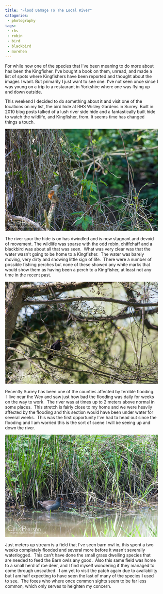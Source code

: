```yaml
---
title: "Flood Damage To The Local River"
catagories:
 - photography
tags:
 - rhs
 - robin
 - bird
 - blackbird
 - morehen
---
```

For while now one of the species that I've been meaning to do more about has been the Kingfisher. I've bought a book on them, unread, and made a list of spots where Kingfishers have been reported and thought about the images I want. But primarily I just want to see one. I've not seen once since I was young on a trip to a restaurant in Yorkshire where one was flying up and down outside.

This weekend I decided to do something about it and visit one of the locations on my list, the bird hide at RHS Wisley Gardens in Surrey. Built in 2010 blog posts talked of a lush river side hide and a fantastically built hide to watch the wildlife, and Kingfisher, from. It seems time has changed things a touch.

<img class="padded center"
		alt="A robin sits on a vine covered stree opposite the bird hide at RHS Wisley Gardens"
		src="/images/2014-04-14-flood-damage-to-the-local-river/CJP20140413-8145.jpg" />

The river spur the hide is on has dwindled and is now stagnant and devoid of movement. The wildlife was sparse with the odd robin, chiffchaff and a blackbird was about all that was seen.  What was very clear was that the water wasn't going to be home to a Kingfisher.  The water was barely moving, very dirty and showing little sign of life.  There were a number of possible fishing perches but none of these showed any white marks that would show them as having been a perch to a Kingfisher, at least not any time in the recent past.

<img class="padded center"
		alt="A blackbird in the tree opposite the bird hide in RHS Wisley Gardens"
		src="/images/2014-04-14-flood-damage-to-the-local-river/CJP20140413-8156.jpg" />

Recently Surrey has been one of the counties affected by terrible flooding.  I live near the Wey and saw just how bad the flooding was daily for weeks on the way to work.  The river was at times up to 2 meters above normal in some places.  This stretch is fairly close to my home and we were heavily affected by the flooding and this section would have been under water for several weeks.  This was the first opportunity I've had to head out since the flooding and I am worried this is the sort of scene I will be seeing up and down the river.

<img class="padded center"
		alt="A morehen navigates the edge of the river Wey opposite the bird hide at RHS Wisley Gardens"
		src="/images/2014-04-14-flood-damage-to-the-local-river/CJP20140413-8155.jpg" />

Just meters up stream is a field that I've seen barn owl in, this spent a two weeks completely flooded and several more before it wasn't severally waterlogged.  This can't have done the small grass dwelling species that are needed to feed the Barn owls any good.  Also this same field was home to a small herd of roe deer, and I find myself wondering if they managed to come through unscathed.  I am yet to visit the patch again due to availability but I am half expecting to have seen the last of many of the species I used to see.  The foxes who where once common sights seem to be far less common, which only serves to heighten my concern.
